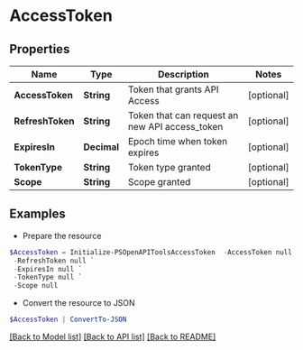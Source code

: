 # AccessToken
## Properties

Name | Type | Description | Notes
------------ | ------------- | ------------- | -------------
**AccessToken** | **String** | Token that grants API Access | [optional] 
**RefreshToken** | **String** | Token that can request an new API access_token | [optional] 
**ExpiresIn** | **Decimal** | Epoch time when token expires | [optional] 
**TokenType** | **String** | Token type granted | [optional] 
**Scope** | **String** | Scope granted | [optional] 

## Examples

- Prepare the resource
```powershell
$AccessToken = Initialize-PSOpenAPIToolsAccessToken  -AccessToken null `
 -RefreshToken null `
 -ExpiresIn null `
 -TokenType null `
 -Scope null
```

- Convert the resource to JSON
```powershell
$AccessToken | ConvertTo-JSON
```

[[Back to Model list]](../README.md#documentation-for-models) [[Back to API list]](../README.md#documentation-for-api-endpoints) [[Back to README]](../README.md)

